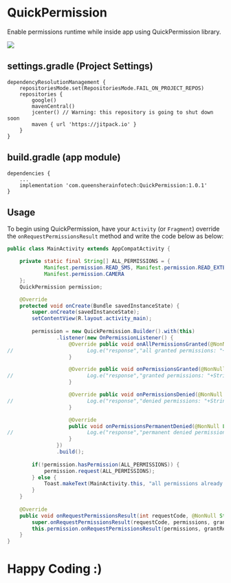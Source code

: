 # QuickPermission
Enable permissions runtime while inside app  using QuickPermission library.

[![](https://jitpack.io/v/com.queensherainfotech/QuickPermission.svg)](https://jitpack.io/#com.queensherainfotech/QuickPermission)


settings.gradle (Project Settings)
------
```
dependencyResolutionManagement {
    repositoriesMode.set(RepositoriesMode.FAIL_ON_PROJECT_REPOS)
    repositories {
        google()
        mavenCentral()
        jcenter() // Warning: this repository is going to shut down soon
        maven { url 'https://jitpack.io' }
    }
}
```


build.gradle (app module)
------
```
dependencies {
    ...
    implementation 'com.queensherainfotech:QuickPermission:1.0.1'
}
```

Usage
------

To begin using QuickPermission, have your `Activity` (or `Fragment`) override the `onRequestPermissionsResult` method and write the code below as below:

```java
public class MainActivity extends AppCompatActivity {

    private static final String[] ALL_PERMISSIONS = {
            Manifest.permission.READ_SMS, Manifest.permission.READ_EXTERNAL_STORAGE,
            Manifest.permission.CAMERA
    };
    QuickPermission permission;

    @Override
    protected void onCreate(Bundle savedInstanceState) {
        super.onCreate(savedInstanceState);
        setContentView(R.layout.activity_main);
        
        permission = new QuickPermission.Builder().with(this)
                .listener(new OnPermissionListener() {
                    @Override public void onAllPermissionsGranted(@NonNull List<String> permissions) {
//                        Log.e("response","all granted permissions: "+String.valueOf(permissions));
                    }

                    @Override public void onPermissionsGranted(@NonNull List<String> permissions) {
//                        Log.e("response","granted permissions: "+String.valueOf(permissions));
                    }

                    @Override public void onPermissionsDenied(@NonNull List<String> permissions) {
//                        Log.e("response","denied permissions: "+String.valueOf(permissions));
                    }

                    @Override
                    public void onPermissionsPermanentDenied(@NonNull List<String> permissions) {
//                        Log.e("response","permanent denied permissions: "+String.valueOf(permissions));
                    }
                })
                .build();
                
        if(!permission.hasPermission(ALL_PERMISSIONS)) {
            permission.request(ALL_PERMISSIONS);
        } else {
            Toast.makeText(MainActivity.this, "all permissions already granted", Toast.LENGTH_SHORT).show();
        }
    }
    
    @Override
    public void onRequestPermissionsResult(int requestCode, @NonNull String[] permissions, @NonNull int[] grantResults) {
        super.onRequestPermissionsResult(requestCode, permissions, grantResults);
        this.permission.onRequestPermissionsResult(permissions, grantResults);
    }
}
```

# Happy Coding :)
